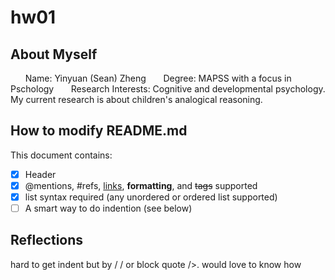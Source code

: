 # hw01
## About Myself
&nbsp;&nbsp;&nbsp;&nbsp;&nbsp;&nbsp;Name: Yinyuan (Sean) Zheng
&nbsp;&nbsp;&nbsp;&nbsp;&nbsp;&nbsp;Degree: MAPSS with a focus in Pschology
&nbsp;&nbsp;&nbsp;&nbsp;&nbsp;&nbsp;Research Interests: Cognitive and developmental psychology. My current research is about children's analogical reasoning.
## How to modify README.md 
This document contains:
- [x] Header 
- [x] @mentions, #refs, [links](), **formatting**, and <del>tags</del> supported
- [x] list syntax required (any unordered or ordered list supported)
- [ ] A smart way to do indention (see below)

## Reflections

hard to get indent but by /&nbsp;/ or block quote />. would love to know how
